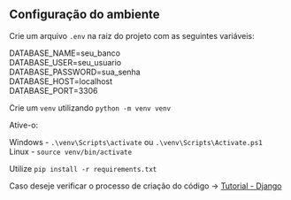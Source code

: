## Configuração do ambiente

Crie um arquivo `.env` na raiz do projeto com as seguintes variáveis:

DATABASE_NAME=seu_banco <br />
DATABASE_USER=seu_usuario <br />
DATABASE_PASSWORD=sua_senha <br />
DATABASE_HOST=localhost <br />
DATABASE_PORT=3306

Crie um `venv` utilizando `python -m venv venv`

Ative-o:

Windows - `.\venv\Scripts\activate` ou `.\venv\Scripts\Activate.ps1` <br />
Linux - `source venv/bin/activate`

Utilize `pip install -r requirements.txt`

Caso deseje verificar o processo de criação do código -> [Tutorial - Django](https://docs.djangoproject.com/en/5.2/intro/)
